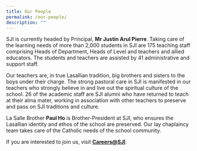 ```yaml
---
title: Our People
permalink: /our-people/
description: ""
---
```

SJI is currently headed by Principal, **Mr Justin Arul Pierre**. Taking care of the learning needs of more than 2,000 students in SJI are 175 teaching staff comprising Heads of Department, Heads of Level and teachers and allied educators. The students and teachers are assisted by 41 administrative and support staff.

Our teachers are, in true Lasallian tradition, big brothers and sisters to the boys under their charge. The strong pastoral care in SJI is manifested in our teachers who strongly believe in and live out the spiritual culture of the school. 26 of the academic staff are SJI alumni who have returned to teach at their alma mater, working in association with other teachers to preserve and pass on SJI traditions and culture.

La Salle Brother **Paul Ho** is Brother-President at SJI, who ensures the Lasallian identity and ethos of the school are preserved. Our lay chaplaincy team takes care of the Catholic needs of the school community.

If you are interested to join us, visit [**Careers@SJI**](/our-people/careers-at-sji).